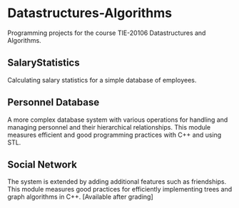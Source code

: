 # Datastructures-Algorithms
Programming projects for the course TIE-20106 Datastructures and Algorithms.

## SalaryStatistics
Calculating salary statistics for a simple database of employees.


## Personnel Database
A more complex database system with various operations for handling and managing personnel and their hierarchical relationships. This module measures efficient and good programming practices with C++ and using STL.


## Social Network
The system is extended by adding additional features such as friendships. This module measures good practices for efficiently implementing trees and graph algorithms in C++.
[Available after grading]


